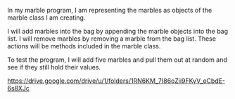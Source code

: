 In my marble program, I am representing the marbles as objects of the marble class I am creating. 

I will add marbles into the bag by appending the marble objects into the bag list. 
I will remove marbles by removing a marble from the bag list.
These actions will be methods included in the marble class. 

To test the program, I will add five marbles and pull them out at random and see if they still hold their values. 

https://drive.google.com/drive/u/1/folders/1RN6KM_7I86oZii9FKyV_eCbdE-6s8XJc
